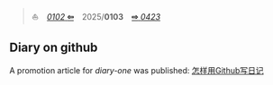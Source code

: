 
>:sailboat: &ensp; [*0102* **&#x21e6;**](0102.md) &ensp; 2025/**0103** &ensp; [**&#x21e8;** *0423*](0423.md)


## Diary on github

A promotion article for *diary-one* was published: [怎样用Github写日记](https://k-l-lambda.github.io/2025/01/03/diary-on-github/)
